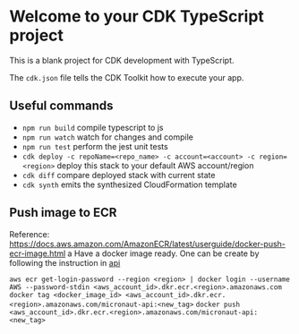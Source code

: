 # Welcome to your CDK TypeScript project

This is a blank project for CDK development with TypeScript.

The `cdk.json` file tells the CDK Toolkit how to execute your app.

## Useful commands

* `npm run build`   compile typescript to js
* `npm run watch`   watch for changes and compile
* `npm run test`    perform the jest unit tests
* `cdk deploy -c repoName=<repo_name> -c account=<account> -c region=<region>`      deploy this stack to your default AWS account/region
* `cdk diff`        compare deployed stack with current state
* `cdk synth`       emits the synthesized CloudFormation template


## Push image to ECR
Reference: https://docs.aws.amazon.com/AmazonECR/latest/userguide/docker-push-ecr-image.html
a
Have a docker image ready. One can be create by following the instruction in [api](../api/README.md)

 `aws ecr get-login-password --region <region> | docker login --username AWS --password-stdin <aws_account_id>.dkr.ecr.<region>.amazonaws.com`
 `docker tag <docker_image_id> <aws_account_id>.dkr.ecr.<region>.amazonaws.com/micronaut-api:<new_tag>`
 `docker push <aws_account_id>.dkr.ecr.<region>.amazonaws.com/micronaut-api:<new_tag>`